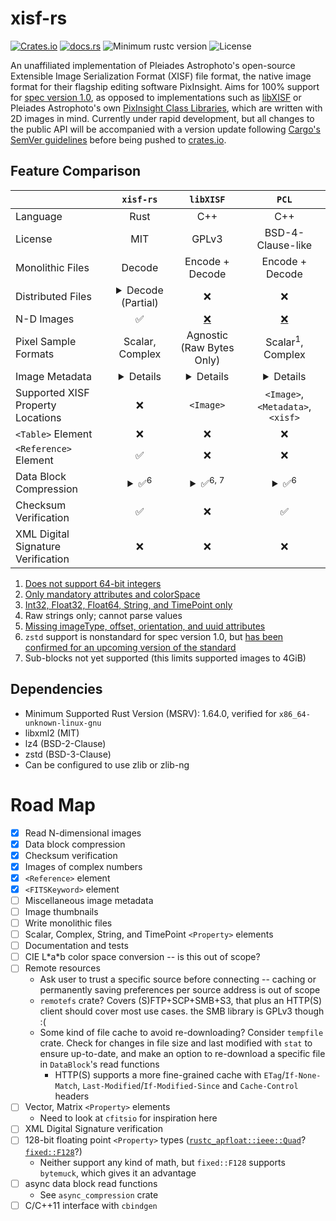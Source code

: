 # xisf-rs

[![Crates.io](https://img.shields.io/crates/v/xisf-rs)](https://crates.io/crates/xisf-rs)
[![docs.rs](https://img.shields.io/docsrs/xisf-rs)](https://docs.rs/xisf-rs)
![Minimum rustc version](https://img.shields.io/badge/rustc-1.64+-lightgray.svg)
![License](https://img.shields.io/crates/l/xisf-rs.svg)

An unaffiliated implementation of Pleiades Astrophoto's open-source Extensible Image Serialization Format (XISF) file format, the native image format for their flagship editing software PixInsight. Aims for 100% support for [spec version 1.0](https://pixinsight.com/doc/docs/XISF-1.0-spec/XISF-1.0-spec.html), as opposed to implementations such as [libXISF](https://gitea.nouspiro.space/nou/libXISF) or Pleiades Astrophoto's own [PixInsight Class Libraries](https://gitlab.com/pixinsight/PCL), which are written with 2D images in mind. Currently under rapid development, but all changes to the public API will be accompanied with a version update following [Cargo's SemVer guidelines](https://doc.rust-lang.org/cargo/reference/semver.html) before being pushed to [crates.io](https://crates.io/crates/xisf-rs).

## Feature Comparison

&nbsp; | `xisf-rs` | `libXISF` | `PCL`
---|:---:|:---:|:---:
Language | Rust | C++ | C++
License | MIT | GPLv3 | BSD-4-Clause-like
Monolithic Files | Decode | Encode + Decode | Encode + Decode
Distributed Files | <details><summary>Decode (Partial)</summary>Supported schemes: `file`, `http`/`https` (basic auth not supported), and `ftp` (credentials must be encoded in URI). No local caching; no XISB files.</details> | ❌ | ❌
N-D Images | ✅ | [❌](https://gitea.nouspiro.space/nou/libXISF/src/commit/8e05a586109a634e3a43aeecc4ca693d00c2104e/libxisf.cpp#L816) | [❌](https://gitlab.com/pixinsight/PCL/-/blob/7cd5ee14f6b209cf03f5b2d1903941ea1a4c8aec/src/pcl/XISFReader.cpp#L2001)
Pixel Sample Formats | Scalar, Complex | Agnostic (Raw Bytes Only) | Scalar<sup>1</sup>, Complex
Image Metadata | <details>Attributes, FITS Keywords, ICC Profile, RGB Working Space, Display Function, CFA</details> | <details>Attributes<sup>2</sup>, XISF Properties<sup>3</sup>, FITS Keywords<sup>4</sup>, ICC Profile, CFA, Thumbnail</details> | <details>Attributes<sup>5</sup>, XISF Properties, FITS Keywords, ICC Profile, RGB Working Space, Display Function, CFA, Resolution, Thumbnail</details>
Supported XISF Property Locations | ❌ | `<Image>` | `<Image>`, `<Metadata>`, `<xisf>`
`<Table>` Element | ❌ | ❌ | ❌
`<Reference>` Element | ✅ | ❌ | ❌
Data Block Compression | <details><summary>✅<sup>6</sup></summary>`zlib`, `lz4`, `lz4hc`, `zstd`</details> | <details><summary>✅<sup>6, 7</sup></summary>`zlib`, `lz4`, `lz4hc`, `zstd`</details> | <details><summary>✅<sup>6</sup></summary>`zlib`, `lz4`, `lz4hc`, `zstd`</details>
Checksum Verification | ✅ | ❌ | ✅
XML Digital Signature Verification | ❌ | ❌ | ❌

1. [Does not support 64-bit integers](https://gitlab.com/pixinsight/PCL/-/blob/7cd5ee14f6b209cf03f5b2d1903941ea1a4c8aec/src/pcl/XISFReader.cpp#L599)
2. [Only mandatory attributes and colorSpace](https://gitea.nouspiro.space/nou/libXISF/src/commit/8e05a586109a634e3a43aeecc4ca693d00c2104e/libxisf.cpp#L815)
3. [Int32, Float32, Float64, String, and TimePoint only](https://gitea.nouspiro.space/nou/libXISF/src/commit/8e05a586109a634e3a43aeecc4ca693d00c2104e/variant.cpp#L379)
4. Raw strings only; cannot parse values
5. [Missing imageType, offset, orientation, and uuid attributes](https://gitlab.com/pixinsight/PCL/-/blob/7cd5ee14f6b209cf03f5b2d1903941ea1a4c8aec/src/pcl/XISFReader.cpp#L674)
6. `zstd` support is nonstandard for spec version 1.0, but [has been confirmed for an upcoming version of the standard](https://pixinsight.com/forum/index.php?threads/xisf-standard-revision-re-zstd.21230/)
7. Sub-blocks not yet supported (this limits supported images to 4GiB)

## Dependencies
- Minimum Supported Rust Version (MSRV): 1.64.0, verified for `x86_64-unknown-linux-gnu`
- libxml2 (MIT)
- lz4 (BSD-2-Clause)
- zstd (BSD-3-Clause)
- Can be configured to use zlib or zlib-ng

# Road Map

- [x] Read N-dimensional images
- [x] Data block compression
- [x] Checksum verification
- [x] Images of complex numbers
- [x] `<Reference>` element
- [x] `<FITSKeyword>` element
- [ ] Miscellaneous image metadata
- [ ] Image thumbnails
- [ ] Write monolithic files
- [ ] Scalar, Complex, String, and TimePoint `<Property>` elements
- [ ] Documentation and tests
- [ ] CIE L\*a\*b color space conversion -- is this out of scope?
- [ ] Remote resources
  - Ask user to trust a specific source before connecting -- caching or permanently saving preferences per source address is out of scope
  - `remotefs` crate? Covers (S)FTP+SCP+SMB+S3, that plus an HTTP(S) client should cover most use cases. the SMB library is GPLv3 though :(
  - Some kind of file cache to avoid re-downloading? Consider `tempfile` crate. Check for changes in file size and last modified with `stat` to ensure up-to-date, and make an option to re-download a specific file in `DataBlock`'s read functions
    - HTTP(S) supports a more fine-grained cache with `ETag`/`If-None-Match`, `Last-Modified`/`If-Modified-Since` and `Cache-Control` headers
- [ ] Vector, Matrix `<Property>` elements
  - Need to look at `cfitsio` for inspiration here
- [ ] XML Digital Signature verification
- [ ] 128-bit floating point `<Property>` types ([`rustc_apfloat::ieee::Quad`](https://doc.rust-lang.org/stable/nightly-rustc/rustc_apfloat/ieee/type.Quad.html)? [`fixed::F128`](https://docs.rs/fixed/latest/fixed/struct.F128.html)?)
  - Neither support any kind of math, but `fixed::F128` supports `bytemuck`, which gives it an advantage
- [ ] async data block read functions
  - See `async_compression` crate
- [ ] C/C++11 interface with `cbindgen`